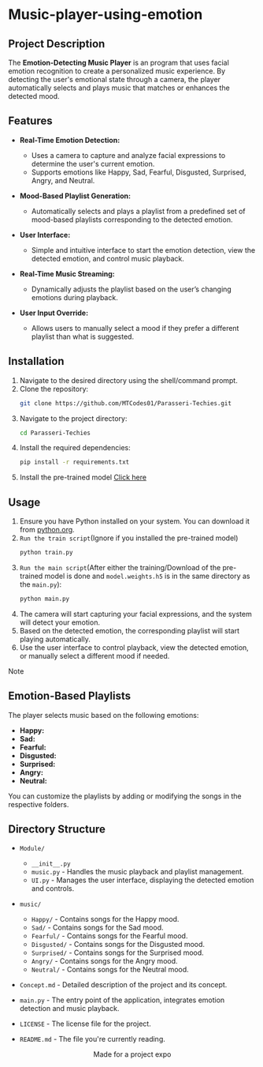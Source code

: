 # Music-player-using-emotion

## Project Description

The **Emotion-Detecting Music Player** is an program that uses facial emotion recognition to create a personalized music experience. By detecting the user's emotional state through a camera, the player automatically selects and plays music that matches or enhances the detected mood.

## Features

- **Real-Time Emotion Detection:** 
  - Uses a camera to capture and analyze facial expressions to determine the user's current emotion.
  - Supports emotions like Happy, Sad, Fearful, Disgusted, Surprised, Angry, and Neutral.
  
- **Mood-Based Playlist Generation:** 
  - Automatically selects and plays a playlist from a predefined set of mood-based playlists corresponding to the detected emotion.
  
- **User Interface:** 
  - Simple and intuitive interface to start the emotion detection, view the detected emotion, and control music playback.

- **Real-Time Music Streaming:** 
  - Dynamically adjusts the playlist based on the user’s changing emotions during playback.

- **User Input Override:**
  - Allows users to manually select a mood if they prefer a different playlist than what is suggested.

## Installation

1. Navigate to the desired directory using the shell/command prompt.
2. Clone the repository:
    ```sh
    git clone https://github.com/MTCodes01/Parasseri-Techies.git
    ```
3. Navigate to the project directory:
    ```sh
    cd Parasseri-Techies
    ```
4. Install the required dependencies:
    ```sh
    pip install -r requirements.txt
    ```
5. Install the pre-trained model [Click here](https://drive.google.com/file/d/1w0jIzgiXcEh3U2UQI5gMLn9DRRacm9Ij/view?usp=sharing)

## Usage

1. Ensure you have Python installed on your system. You can download it from [python.org](https://www.python.org/).
2. `Run the train script`(Ignore if you installed the pre-trained model)
   ```sh
   python train.py
   ```
4. `Run the main script`(After either the training/Download of the pre-trained model is done and `model.weights.h5` is in the same directory as the `main.py`):
    ```sh
    python main.py
    ```
5. The camera will start capturing your facial expressions, and the system will detect your emotion.
6. Based on the detected emotion, the corresponding playlist will start playing automatically.
7. Use the user interface to control playback, view the detected emotion, or manually select a different mood if needed.

> [!NOTE]
> ## Emotion-Based Playlists
>
> The player selects music based on the following emotions:
> - **Happy:**
> - **Sad:**
> - **Fearful:**
> - **Disgusted:**
> - **Surprised:**
> - **Angry:**
> - **Neutral:**
>
> You can customize the playlists by adding or modifying the songs in the respective folders.

## Directory Structure

- `Module/`
  - `__init__.py`
  - `music.py` - Handles the music playback and playlist management.
  - `UI.py` - Manages the user interface, displaying the detected emotion and controls.

- `music/`
  - `Happy/` - Contains songs for the Happy mood.
  - `Sad/` - Contains songs for the Sad mood.
  - `Fearful/` - Contains songs for the Fearful mood.
  - `Disgusted/` - Contains songs for the Disgusted mood.
  - `Surprised/` - Contains songs for the Surprised mood.
  - `Angry/` - Contains songs for the Angry mood.
  - `Neutral/` - Contains songs for the Neutral mood.

- `Concept.md` - Detailed description of the project and its concept.
- `main.py` - The entry point of the application, integrates emotion detection and music playback.
- `LICENSE` - The license file for the project.
- `README.md` - The file you're currently reading.

<div align="center"> Made for a project expo </div>
